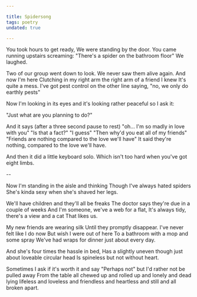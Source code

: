 ```yaml
---

title: Spidersong
tags: poetry
undated: true

---
```


You took hours to get ready,
We were standing by the door.
You came running upstairs screaming:
"There's a spider on the bathroom floor"
We laughed.

Two of our group went down to look.
We never saw them alive again.
And now I'm here
Clutching in my right arm the right arm of a friend I knew
It's quite a mess.
I've got pest control on the other line saying, "no,
we only do earthly pests"

Now I'm looking in its eyes
and it's looking rather peaceful so I ask it:

"Just what are you planning to do?"

And it says (after a three second pause to rest)
"oh… I'm so madly in love with you"
"Is that a fact?"
"I guess"
"Then why'd you eat all of my friends"
"Friends are nothing compared to the love we'll have"
It said they're nothing, compared to the love we'll have.

And then it did a little keyboard solo.
Which isn't too hard when you've got eight limbs.

--

Now I'm standing in the aisle and thinking
Though I've always hated spiders
She's kinda sexy when she's shaved her legs.

We'll have children and they'll all be freaks
The doctor says they're due in a couple of weeks
And I'm someone, we've a web for a flat,
It's always tidy, there's a view and a cat
That likes us.

My new friends are wearing silk
Until they promptly disappear.
I've never felt like I do now
But wish I were out of here
To a bathroom with a mop and some spray
We've had wraps for dinner just about every day.

And she's four times the hassle in bed,
Has a slightly uneven though just about loveable circular head
Is spineless but not without heart.

Sometimes I ask if it's worth it and say
"Perhaps not" but I'd rather not be pulled away
From the table all chewed up and rolled up and lonely
and dead lying lifeless and loveless and friendless and heartless and
still and all broken apart.
